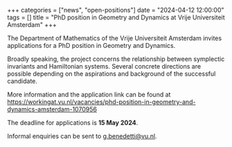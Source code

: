 +++
categories = ["news", "open-positions"]
date = "2024-04-12 12:00:00"
tags = []
title = "PhD position in Geometry and Dynamics at Vrije Universiteit Amsterdam"
+++

The Department of Mathematics of the Vrije Universiteit Amsterdam invites applications for a PhD position in Geometry and Dynamics.

Broadly speaking, the project concerns the relationship between symplectic invariants and Hamiltonian systems. Several concrete directions are possible depending on the aspirations and background of the successful candidate. 

More information and the application link can be found at <https://workingat.vu.nl/vacancies/phd-position-in-geometry-and-dynamics-amsterdam-1070956>

The deadline for applications is **15 May 2024**.

Informal enquiries can be sent to [g.benedetti@vu.nl](mailto:g.benedetti@vu.nl).
